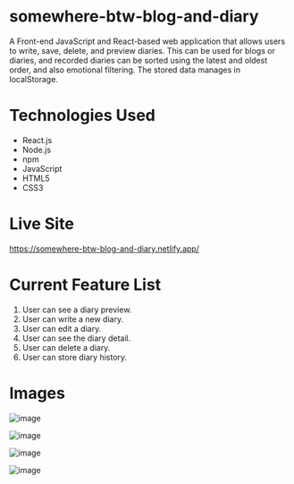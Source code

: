 # somewhere-btw-blog-and-diary
A Front-end JavaScript and React-based web application that allows users to write, save, delete, and preview diaries.
This can be used for blogs or diaries, and recorded diaries can be sorted using the latest and oldest order, and also emotional filtering. 
The stored data manages in localStorage.

# Technologies Used
* React.js
* Node.js
* npm
* JavaScript
* HTML5
* CSS3

# Live Site
https://somewhere-btw-blog-and-diary.netlify.app/

# Current Feature List
1. User can see a diary preview.
2. User can write a new diary.
3. User can edit a diary.
4. User can see the diary detail.
5. User can delete a diary.
6. User can store diary history.

# Images
![image](https://user-images.githubusercontent.com/68725614/157575038-ae566eb8-c225-41eb-bf66-048e9872e79c.png)

![image](https://user-images.githubusercontent.com/68725614/157575207-e01c4663-4ea2-4513-a8b9-420c4e085f31.png)

![image](https://user-images.githubusercontent.com/68725614/157575259-538f7beb-3cb4-4685-8fed-1ebb66bfe0df.png)

![image](https://user-images.githubusercontent.com/68725614/157575333-df85fe56-bdd2-4222-852e-c5d6b97511ea.png)

